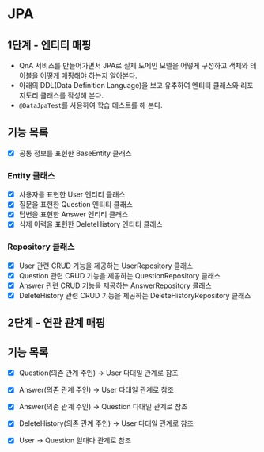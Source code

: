 # JPA

## 1단계 - 엔티티 매핑
* QnA 서비스를 만들어가면서 JPA로 실제 도메인 모델을 어떻게 구성하고 객체와 테이블을 어떻게 매핑해야 하는지 알아본다.
* 아래의 DDL(Data Definition Language)을 보고 유추하여 엔티티 클래스와 리포지토리 클래스를 작성해 본다.
* `@DataJpaTest`를 사용하여 학습 테스트를 해 본다.
    
## 기능 목록

- [X] 공통 정보를 표현한 BaseEntity 클래스

### Entity 클래스
- [X] 사용자를 표현한 User 엔티티 클래스
- [X] 질문을 표현한 Question 엔티티 클래스
- [X] 답변을 표현한 Answer 엔티티 클래스
- [X] 삭제 이력을 표현한 DeleteHistory 엔티티 클래스

### Repository 클래스
- [X] User 관련 CRUD 기능을 제공하는 UserRepository 클래스
- [X] Question 관련 CRUD 기능을 제공하는 QuestionRepository 클래스
- [X] Answer 관련 CRUD 기능을 제공하는 AnswerRepository 클래스
- [X] DeleteHistory 관련 CRUD 기능을 제공하는 DeleteHistoryRepository 클래스

## 2단계 - 연관 관계 매핑

## 기능 목록

- [X] Question(의존 관계 주인) → User 다대일 관계로 참조
- [X] Answer(의존 관계 주인) → User 다대일 관계로 참조
- [X] Answer(의존 관계 주인) → Question 다대일 관계로 참조
- [X] DeleteHistory(의존 관계 주인) → User 다대일 관계로 참조

- [X] User → Question 일대다 관계로 참조
